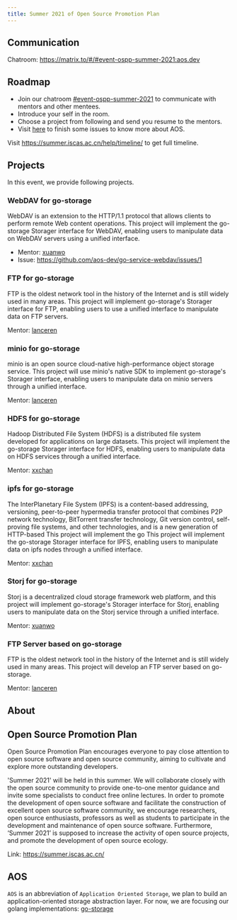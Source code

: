 ```yaml
---
title: Summer 2021 of Open Source Promotion Plan
---
```


## Communication

Chatroom: <https://matrix.to/#/#event-ospp-summer-2021:aos.dev>

## Roadmap

- Join our chatroom [#event-ospp-summer-2021](https://matrix.to/#/#event-ospp-summer-2021:aos.dev) to communicate with mentors and other mentees.
- Introduce your self in the room.
- Choose a project from following and send you resume to the mentors.
- Visit [here](https://github.com/orgs/aos-dev/projects/1?card_filter_query=label%3A%22help+wanted%22) to finish some issues to know more about AOS.

Visit <https://summer.iscas.ac.cn/help/timeline/> to get full timeline.

## Projects

In this event, we provide following projects.

### WebDAV for go-storage

WebDAV is an extension to the HTTP/1.1 protocol that allows clients to perform remote Web content operations. This project will implement the go-storage Storager interface for WebDAV, enabling users to manipulate data on WebDAV servers using a unified interface.

- Mentor: [xuanwo](https://matrix.to/#/@xuanwo:matrix.org)
- Issue: <https://github.com/aos-dev/go-service-webdav/issues/1>

### FTP for go-storage

FTP is the oldest network tool in the history of the Internet and is still widely used in many areas. This project will implement go-storage's Storager interface for FTP, enabling users to use a unified interface to manipulate data on FTP servers.

Mentor: [lanceren](https://matrix.to/#/@lanceren:matrix.org)

### minio for go-storage

minio is an open source cloud-native high-performance object storage service. This project will use minio's native SDK to implement go-storage's Storager interface, enabling users to manipulate data on minio servers through a unified interface.

Mentor: [lanceren](https://matrix.to/#/@lanceren:matrix.org)

### HDFS for go-storage

Hadoop Distributed File System (HDFS) is a distributed file system developed for applications on large datasets. This project will implement the go-storage Storager interface for HDFS, enabling users to manipulate data on HDFS services through a unified interface.

Mentor: [xxchan](https://matrix.to/#/@xxchan:matrix.org)

### ipfs for go-storage

The InterPlanetary File System (IPFS) is a content-based addressing, versioning, peer-to-peer hypermedia transfer protocol that combines P2P network technology, BitTorrent transfer technology, Git version control, self-proving file systems, and other technologies, and is a new generation of HTTP-based This project will implement the go This project will implement the go-storage Storager interface for IPFS, enabling users to manipulate data on ipfs nodes through a unified interface.

Mentor: [xxchan](https://matrix.to/#/@xxchan:matrix.org)

### Storj for go-storage

Storj is a decentralized cloud storage framework web platform, and this project will implement go-storage's Storager interface for Storj, enabling users to manipulate data on the Storj service through a unified interface.

Mentor: [xuanwo](https://matrix.to/#/@xuanwo:matrix.org)

### FTP Server based on go-storage

FTP is the oldest network tool in the history of the Internet and is still widely used in many areas. This project will develop an FTP server based on go-storage.

Mentor: [lanceren](https://matrix.to/#/@lanceren:matrix.org)

## About

## Open Source Promotion Plan

Open Source Promotion Plan encourages everyone to pay close attention to open source software and open source community, aiming to cultivate and explore more outstanding developers.

'Summer 2021' will be held in this summer. We will collaborate closely with the open source community to provide one-to-one mentor guidance and invite some specialists to conduct free online lectures. In order to promote the development of open source software and facilitate the construction of excellent open source software community, we encourage researchers, open source enthusiasts, professors as well as students to participate in the development and maintenance of open source software. Furthermore, ‘Summer 2021’ is supposed to increase the activity of open source projects, and promote the development of open source ecology.

Link: <https://summer.iscas.ac.cn/>

## AOS

`AOS` is an abbreviation of `Application Oriented Storage`, we plan to build an application-oriented storage abstraction layer. For now, we are focusing our golang implementations: [go-storage](https://github.com/aos-dev/go-storage)

